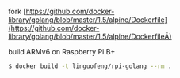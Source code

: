 fork [https://github.com/docker-library/golang/blob/master/1.5/alpine/Dockerfile](https://github.com/docker-library/golang/blob/master/1.5/alpine/DockerfileÂ)

build ARMv6 on Raspberry Pi B+

```bash
$ docker build -t linguofeng/rpi-golang --rm .
```
